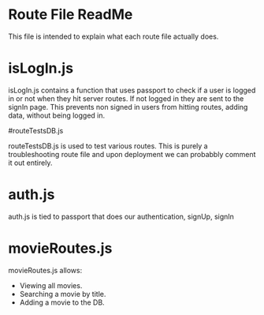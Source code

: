 # Route File ReadMe

This file is intended to explain what each route file actually does.


# isLogIn.js

isLogIn.js contains a function that uses passport to check if a user is logged in or not when they hit server routes.  If not logged in they are sent to the signIn page.   This prevents non signed in users from hitting routes, adding data, without being logged in.

#routeTestsDB.js

routeTestsDB.js is used to test various routes.  This is purely a troubleshooting route file and upon deployment we can probabbly comment it out entirely. 

# auth.js

auth.js is tied to passport that does our authentication, signUp, signIn

# movieRoutes.js

movieRoutes.js allows:

- Viewing all movies.
- Searching a movie by title.
- Adding a movie to the DB.

